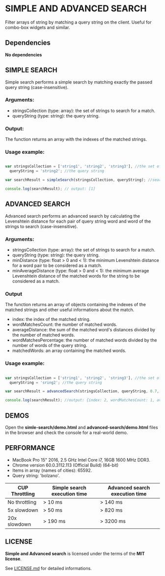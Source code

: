 # SIMPLE AND ADVANCED SEARCH

Filter arrays of string by matching a query string on the client.
Useful for combo-box widgets and similar.

## Dependencies

**No dependencies**

## SIMPLE SEARCH

Simple search performs a simple search by matching exactly the passed query string (case-insensitive).


### Arguments:

* stringsCollection (type: array): the set of strings to search for a match.
* queryString (type: string): the query string.


### Output:

The function returns an array with the indexes of the matched strings.


### Usage example:

```javascript

var stringsCollection = ['string1', 'string2', 'string3'], //the set of string to search for a match
  queryString = 'string2'; //the query string

var searchResult = simpleSearch(stringsCollection, queryString); //search ...

console.log(searchResult); // output: [1]

```


## ADVANCED SEARCH

Advanced search performs an advanced search by calculating the Levenshtein distance for each pair of query string word and word of the strings to search (case-insensitive).


### Arguments:

* stringsCollection (type: array): the set of strings to search for a match.
* queryString (type: string): the query string.
* minDistance (type: float > 0 and < 1): the minimum Levenshtein distance for a word pair to be considered as a match.  
* minAverageDistance (type: float > 0 and < 1): the minimum average Levenshtein distance of the matched words for the string to be considered as a match.


### Output

The function returns an array of objects containing the indexes of the matched strings and other useful informations about the match.

* index: the index of the matched string.
* wordMatchesCount: the number of matched words.
* averageDistance: the sum of the matched word's distances divided by the number of matched words.
* wordMatchesPercentage: the number of matched words divided by the number of words of the query string.
* matchedWords: an array containing the matched words.


### Usage example:

```javascript

var stringsCollection = ['string1', 'string2', 'string3'], //the set of string to search for a match
  queryString = 'sring2'; //the query string

var searchResult = advancedSearch(stringsCollection, queryString, 0.7, 0.7); //search ...

console.log(searchResult); //output: {index: 2, wordMatchesCount: 1, averageDistance: 0.XXX, wordMatchesPercentage: 0.XXX, matchedWords: ['string2']}

```

## DEMOS

Open the **simle-search/demo.html** and **advanced-search/demo.html** files in the browser and check the console for a real-world demo.


## PERFORMANCE


* MacBook Pro 15" 2016, 2.5 GHz Intel Core i7, 16GB 1600 MHz DDR3.
* Chrome version 60.0.3112.113 (Official Build) (64-bit)
* Items in array (names of cities): 65592.
* Query string: 'bolzano'.



CUP Throttling | Simple search execution time | Advanced search execution time
---------------|------------------------------|---------------------------------
No throttling | > 10 ms | > 140 ms
5x slowdown | > 50 ms | > 820 ms
20x slowdown | > 190 ms | > 3200 ms

## LICENSE

**Simple and Advanced search** is licensed under the terms of the **MIT license**.

See [LICENSE.md](LICENSE.md) for detailed informations.